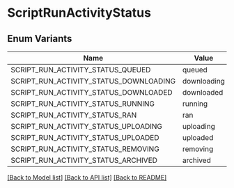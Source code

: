 # ScriptRunActivityStatus

## Enum Variants

| Name | Value |
|---- | -----|
| SCRIPT_RUN_ACTIVITY_STATUS_QUEUED | queued |
| SCRIPT_RUN_ACTIVITY_STATUS_DOWNLOADING | downloading |
| SCRIPT_RUN_ACTIVITY_STATUS_DOWNLOADED | downloaded |
| SCRIPT_RUN_ACTIVITY_STATUS_RUNNING | running |
| SCRIPT_RUN_ACTIVITY_STATUS_RAN | ran |
| SCRIPT_RUN_ACTIVITY_STATUS_UPLOADING | uploading |
| SCRIPT_RUN_ACTIVITY_STATUS_UPLOADED | uploaded |
| SCRIPT_RUN_ACTIVITY_STATUS_REMOVING | removing |
| SCRIPT_RUN_ACTIVITY_STATUS_ARCHIVED | archived |


[[Back to Model list]](../README.md#documentation-for-models) [[Back to API list]](../README.md#documentation-for-api-endpoints) [[Back to README]](../README.md)


